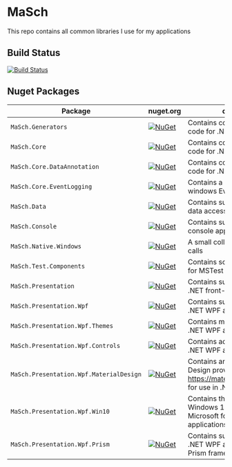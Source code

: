# MaSch

This repo contains all common libraries I use for my applications

## Build Status
[![Build Status](https://masch0212.visualstudio.com/MaSch/_apis/build/status/MaSch0212.MaSch?branchName=main)](https://masch0212.visualstudio.com/MaSch/_build/latest?definitionId=2&branchName=main)

## Nuget Packages

| Package | nuget.org | description |
| -- | -- | -- |
| `MaSch.Generators` | [![NuGet](https://img.shields.io/nuget/v/MaSch.Generators.svg)](https://www.nuget.org/packages/MaSch.Generators/) | Contains common supporting code for .NET applications |
| `MaSch.Core` | [![NuGet](https://img.shields.io/nuget/v/MaSch.Core.svg)](https://www.nuget.org/packages/MaSch.Core/) | Contains common supporting code for .NET applications |
| `MaSch.Core.DataAnnotation` | [![NuGet](https://img.shields.io/nuget/v/MaSch.Core.DataAnnotation.svg)](https://www.nuget.org/packages/MaSch.Core.DataAnnotation/) | Contains common supporting code for .NET applications |
| `MaSch.Core.EventLogging` | [![NuGet](https://img.shields.io/nuget/v/MaSch.EventLogging.svg)](https://www.nuget.org/packages/MaSch.EventLogging/) | Contains a logging provider for windows Event Logging |
| `MaSch.Data` | [![NuGet](https://img.shields.io/nuget/v/MaSch.Data.svg)](https://www.nuget.org/packages/MaSch.Data/) | Contains supporting code for data access in .NET applications |
| `MaSch.Console` | [![NuGet](https://img.shields.io/nuget/v/MaSch.Console.svg)](https://www.nuget.org/packages/MaSch.Console/) | Contains supporting code for console applications |
| `MaSch.Native.Windows` | [![NuGet](https://img.shields.io/nuget/v/MaSch.Native.Windows.svg)](https://www.nuget.org/packages/MaSch.Native.Windows/) | A small collection of native API calls |
| `MaSch.Test.Components` | [![NuGet](https://img.shields.io/nuget/v/MaSch.Test.Components.svg)](https://www.nuget.org/packages/MaSch.Test.Components/) | Contains some supporting code for MSTest Unit Tests |
| `MaSch.Presentation` | [![NuGet](https://img.shields.io/nuget/v/MaSch.Presentation.svg)](https://www.nuget.org/packages/MaSch.Presentation/) | Contains supporting code for .NET front-end applications |
| `MaSch.Presentation.Wpf` | [![NuGet](https://img.shields.io/nuget/v/MaSch.Presentation.Wpf.svg)](https://www.nuget.org/packages/MaSch.Presentation.Wpf/) | Contains supporting code for .NET WPF applications |
| `MaSch.Presentation.Wpf.Themes` | [![NuGet](https://img.shields.io/nuget/v/MaSch.Presentation.Wpf.Themes.svg)](https://www.nuget.org/packages/MaSch.Presentation.Wpf.Themes/) | Contains modern themes for .NET WPF application |
| `MaSch.Presentation.Wpf.Controls` | [![NuGet](https://img.shields.io/nuget/v/MaSch.Presentation.Wpf.Controls.svg)](https://www.nuget.org/packages/MaSch.Presentation.Wpf.Controls/) | Contains advanced controls for .NET WPF applications |
| `MaSch.Presentation.Wpf.MaterialDesign` | [![NuGet](https://img.shields.io/nuget/v/MaSch.Presentation.Wpf.MaterialDesign.svg)](https://www.nuget.org/packages/MaSch.Presentation.Wpf.MaterialDesign/) | Contains an icon set for Material Design provided by https://materialdesignicons.com/ for use in .NET WPF applications |
| `MaSch.Presentation.Wpf.Win10` | [![NuGet](https://img.shields.io/nuget/v/MaSch.Presentation.Wpf.Win10.svg)](https://www.nuget.org/packages/MaSch.Presentation.Wpf.Win10/) | Contains the icon set used in Windows 10 provided by Microsoft for use in .NET WPF applications |
| `MaSch.Presentation.Wpf.Prism` | [![NuGet](https://img.shields.io/nuget/v/MaSch.Presentation.Wpf.Prism.svg)](https://www.nuget.org/packages/MaSch.Presentation.Wpf.Prism/) | Contains supporting code for .NET WPF applications using the Prism framework from Microsoft |